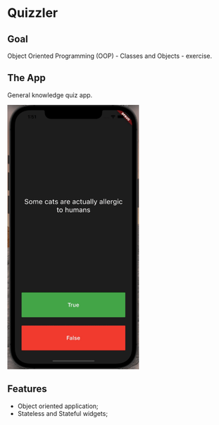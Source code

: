 # Quizzler

## Goal
Object Oriented Programming (OOP) - Classes and Objects - exercise.

## The App
General knowledge quiz app.

<img src="app.gif" alt="app" height="600"/>

## Features
- Object oriented application;
- Stateless and Stateful widgets;
